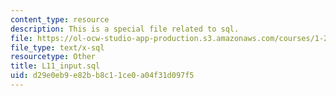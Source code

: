 ```yaml
---
content_type: resource
description: This is a special file related to sql.
file: https://ol-ocw-studio-app-production.s3.amazonaws.com/courses/1-264j-database-internet-and-systems-integration-technologies-fall-2013/d29e0eb9e82bb8c11ce0a04f31d097f5_L11_input.sql
file_type: text/x-sql
resourcetype: Other
title: L11_input.sql
uid: d29e0eb9-e82b-b8c1-1ce0-a04f31d097f5
---
```


